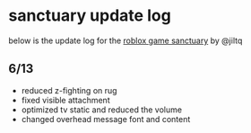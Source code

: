 # sanctuary update log

below is the update log for the [roblox game sanctuary](https://www.roblox.com/games/9519233512/) by @jiltq

## 6/13
- reduced z-fighting on rug
- fixed visible attachment
- optimized tv static and reduced the volume
- changed overhead message font and content
